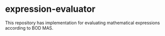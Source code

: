 expression-evaluator
====================

This repository has implementation for evaluating mathematical expressions according to BOD MAS.
